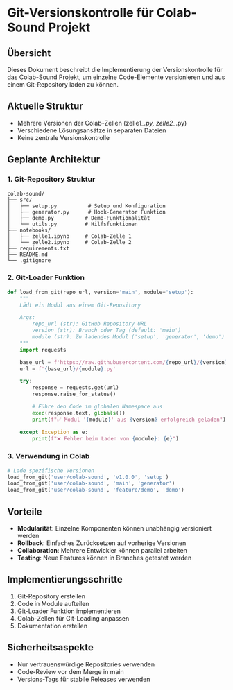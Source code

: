 # Git-Versionskontrolle für Colab-Sound Projekt

## Übersicht
Dieses Dokument beschreibt die Implementierung der Versionskontrolle für das Colab-Sound Projekt, um einzelne Code-Elemente versionieren und aus einem Git-Repository laden zu können.

## Aktuelle Struktur
- Mehrere Versionen der Colab-Zellen (zelle1_*.py, zelle2_*.py)
- Verschiedene Lösungsansätze in separaten Dateien
- Keine zentrale Versionskontrolle

## Geplante Architektur

### 1. Git-Repository Struktur
```
colab-sound/
├── src/
│   ├── setup.py          # Setup und Konfiguration
│   ├── generator.py      # Hook-Generator Funktion
│   ├── demo.py          # Demo-Funktionalität
│   └── utils.py         # Hilfsfunktionen
├── notebooks/
│   ├── zelle1.ipynb     # Colab-Zelle 1
│   └── zelle2.ipynb     # Colab-Zelle 2
├── requirements.txt
├── README.md
└── .gitignore
```

### 2. Git-Loader Funktion
```python
def load_from_git(repo_url, version='main', module='setup'):
    """
    Lädt ein Modul aus einem Git-Repository

    Args:
        repo_url (str): GitHub Repository URL
        version (str): Branch oder Tag (default: 'main')
        module (str): Zu ladendes Modul ('setup', 'generator', 'demo')
    """
    import requests

    base_url = f'https://raw.githubusercontent.com/{repo_url}/{version}/src'
    url = f'{base_url}/{module}.py'

    try:
        response = requests.get(url)
        response.raise_for_status()

        # Führe den Code im globalen Namespace aus
        exec(response.text, globals())
        print(f"✅ Modul '{module}' aus {version} erfolgreich geladen")

    except Exception as e:
        print(f"❌ Fehler beim Laden von {module}: {e}")
```

### 3. Verwendung in Colab
```python
# Lade spezifische Versionen
load_from_git('user/colab-sound', 'v1.0.0', 'setup')
load_from_git('user/colab-sound', 'main', 'generator')
load_from_git('user/colab-sound', 'feature/demo', 'demo')
```

## Vorteile
- **Modularität**: Einzelne Komponenten können unabhängig versioniert werden
- **Rollback**: Einfaches Zurücksetzen auf vorherige Versionen
- **Collaboration**: Mehrere Entwickler können parallel arbeiten
- **Testing**: Neue Features können in Branches getestet werden

## Implementierungsschritte
1. Git-Repository erstellen
2. Code in Module aufteilen
3. Git-Loader Funktion implementieren
4. Colab-Zellen für Git-Loading anpassen
5. Dokumentation erstellen

## Sicherheitsaspekte
- Nur vertrauenswürdige Repositories verwenden
- Code-Review vor dem Merge in main
- Versions-Tags für stabile Releases verwenden
